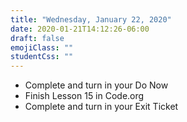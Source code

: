 ```yaml
---
title: "Wednesday, January 22, 2020"
date: 2020-01-21T14:12:26-06:00
draft: false
emojiClass: ""
studentCss: ""
---
```


- Complete and turn in your Do Now
- Finish Lesson 15 in Code.org
- Complete and turn in your Exit Ticket